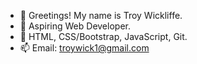 - 👋 Greetings! My name is Troy Wickliffe.
- 👀 Aspiring Web Developer.
- 🌱 HTML, CSS/Bootstrap, JavaScript, Git.
- 📫 Email: troywick1@gmail.com

<!---
troywickliffe/troywickliffe is a ✨ special ✨ repository because its `README.md` (this file) appears on your GitHub profile.
You can click the Preview link to take a look at your changes.
--->
